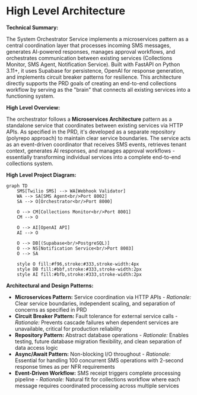 # High Level Architecture

**Technical Summary:**

The System Orchestrator Service implements a microservices pattern as a central coordination layer that processes incoming SMS messages, generates AI-powered responses, manages approval workflows, and orchestrates communication between existing services (Collections Monitor, SMS Agent, Notification Service). Built with FastAPI on Python 3.11+, it uses Supabase for persistence, OpenAI for response generation, and implements circuit breaker patterns for resilience. This architecture directly supports the PRD goals of creating an end-to-end collections workflow by serving as the "brain" that connects all existing services into a functioning system.

**High Level Overview:**

The orchestrator follows a **Microservices Architecture** pattern as a standalone service that coordinates between existing services via HTTP APIs. As specified in the PRD, it's developed as a separate repository (polyrepo approach) to maintain clear service boundaries. The service acts as an event-driven coordinator that receives SMS events, retrieves tenant context, generates AI responses, and manages approval workflows - essentially transforming individual services into a complete end-to-end collections system.

**High Level Project Diagram:**

```mermaid
graph TD
    SMS[Twilio SMS] --> WA[Webhook Validator]
    WA --> SA[SMS Agent<br/>Port 8002]
    SA --> O[Orchestrator<br/>Port 8000]

    O --> CM[Collections Monitor<br/>Port 8001]
    CM --> O

    O --> AI[OpenAI API]
    AI --> O

    O --> DB[(Supabase<br/>PostgreSQL)]
    O --> NS[Notification Service<br/>Port 8003]
    O --> SA

    style O fill:#f96,stroke:#333,stroke-width:4px
    style DB fill:#bbf,stroke:#333,stroke-width:2px
    style AI fill:#bfb,stroke:#333,stroke-width:2px
```

**Architectural and Design Patterns:**

- **Microservices Pattern:** Service coordination via HTTP APIs - _Rationale:_ Clear service boundaries, independent scaling, and separation of concerns as specified in PRD
- **Circuit Breaker Pattern:** Fault tolerance for external service calls - _Rationale:_ Prevents cascade failures when dependent services are unavailable, critical for production reliability
- **Repository Pattern:** Abstract database operations - _Rationale:_ Enables testing, future database migration flexibility, and clean separation of data access logic
- **Async/Await Pattern:** Non-blocking I/O throughout - _Rationale:_ Essential for handling 100 concurrent SMS operations with 2-second response times as per NFR requirements
- **Event-Driven Workflow:** SMS receipt triggers complete processing pipeline - _Rationale:_ Natural fit for collections workflow where each message requires coordinated processing across multiple services
